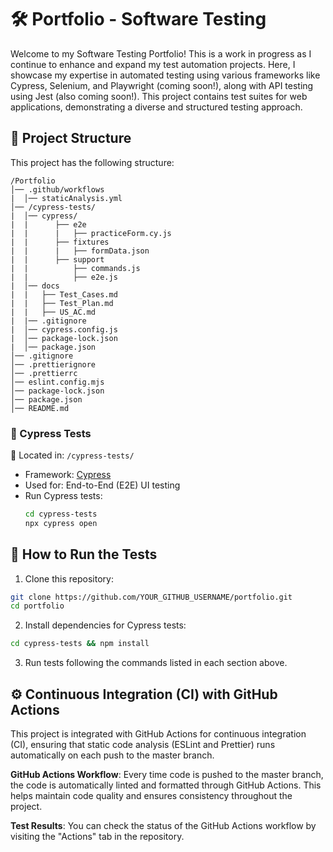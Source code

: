# 🛠️ Portfolio - Software Testing  

Welcome to my Software Testing Portfolio! This is a work in progress as I continue to enhance and expand my test automation projects. Here, I showcase my expertise in automated testing using various frameworks like Cypress, Selenium, and Playwright (coming soon!), along with API testing using Jest (also coming soon!). This project contains test suites for web applications, demonstrating a diverse and structured testing approach.

## 📂 Project Structure   

This project has the following structure:
```
/Portfolio
│── .github/workflows
|  │── staticAnalysis.yml  
│── /cypress-tests/
|  │── cypress/
|  |      ├── e2e
|  |      |   ├── practiceForm.cy.js
|  |      ├── fixtures
|  |      |   ├── formData.json
|  |      ├── support
|  |          ├── commands.js
|  |          ├── e2e.js
|  │── docs
|  |   ├── Test_Cases.md
|  |   ├── Test_Plan.md
|  |   ├── US_AC.md
|  |── .gitignore
|  │── cypress.config.js
|  │── package-lock.json
|  │── package.json
│── .gitignore
│── .prettierignore
│── .prettierrc
│── eslint.config.mjs
│── package-lock.json
│── package.json
│── README.md

```

### 🔹 Cypress Tests  

📌 Located in: `/cypress-tests/`  
- Framework: [Cypress](https://www.cypress.io/)  
- Used for: End-to-End (E2E) UI testing  
- Run Cypress tests:  
  ```sh
  cd cypress-tests
  npx cypress open
  ```

## 🚀 How to Run the Tests

1. Clone this repository:
  ```sh
  git clone https://github.com/YOUR_GITHUB_USERNAME/portfolio.git
  cd portfolio
  ```
2. Install dependencies for Cypress tests:
```sh
cd cypress-tests && npm install
```
3. Run tests following the commands listed in each section above.

## ⚙️ Continuous Integration (CI) with GitHub Actions

This project is integrated with GitHub Actions for continuous integration (CI), ensuring that static code analysis (ESLint and Prettier) runs automatically on each push to the master branch.

**GitHub Actions Workflow**: Every time code is pushed to the master branch, the code is automatically linted and formatted through GitHub Actions. This helps maintain code quality and ensures consistency throughout the project.

**Test Results**: You can check the status of the GitHub Actions workflow by visiting the "Actions" tab in the repository.